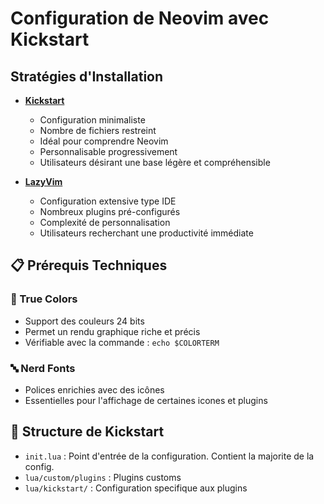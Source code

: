 #  Configuration de Neovim avec Kickstart


## Stratégies d'Installation

- [ **Kickstart** ](github.com/nvim-lua/kickstart.nvim)
  - Configuration minimaliste
  - Nombre de fichiers restreint
  - Idéal pour comprendre Neovim
  - Personnalisable progressivement
  - Utilisateurs désirant une base légère et compréhensible

- [ **LazyVim**](lazyvim.org)
  - Configuration extensive type IDE
  - Nombreux plugins pré-configurés
  - Complexité de personnalisation
  - Utilisateurs recherchant une productivité immédiate


## 📋 Prérequis Techniques


### 🌈 True Colors
- Support des couleurs 24 bits
- Permet un rendu graphique riche et précis
- Vérifiable avec la commande : `echo $COLORTERM`

### 🔤 Nerd Fonts
- Polices enrichies avec des icônes
- Essentielles pour l'affichage de certaines icones et plugins


## 📁 Structure de  Kickstart

- `init.lua` : Point d'entrée de la configuration. Contient la majorite de la config.
- `lua/custom/plugins` : Plugins customs
- `lua/kickstart/` : Configuration specifique aux plugins

